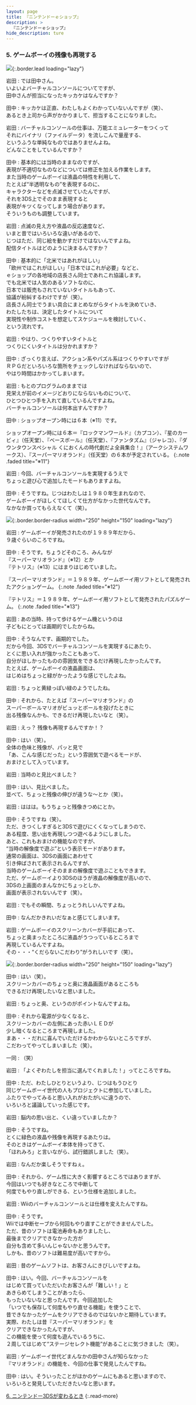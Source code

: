 ```yaml
---
layout: page
title: 『ニンテンドーｅショップ』
description: >
  『ニンテンドーｅショップ』
hide_description: ture
---
```


### 5. ゲームボーイの残像も再現する

![](/interviews/jp/3ds/eshop/vol1/img/mainvisual5.jpg){:.border.lead loading="lazy"}

岩田
: では田中さん。<br>いよいよバーチャルコンソールについてですが、<br>田中さんが担当になったキッカケはなんですか？

田中
: キッカケは正直、わたしもよくわかっていないんですが（笑）、<br>あるとき上司から声がかかりまして、担当することになりました。

岩田
: バーチャルコンソールの仕事は、万能エミュレーターをつくって<br>それにバイナリ（ファイルデータ）を流しこんで量産する、<br>というふうな単純なものではありませんよね。<br>どんなことをしているんですか？

田中
: 基本的には当時のままなのですが、<br>表現が不適切なものなどについては修正を加える作業をします。<br>また当時のゲームボーイは液晶の特性を利用して、<br>たとえば“半透明なもの”を表現するのに、<br>キャラクターなどを点滅させていたんですが、<br>それを3DS上でそのまま表現すると<br>表現がキツくなってしまう場合があります。<br>そういうものも調整しています。

岩田
: 点滅の見え方や液晶の反応速度など、<br>いまと昔ではいろいろな違いがあるので、<br>じつはただ、同じ絵を動かすだけではないんですよね。<br>配信タイトルはどのように決まるんですか？

田中
: 基本的に「北米ではあれがほしい」<br>「欧州ではこれがほしい」「日本ではこれが必要」などと、<br>ｅショップの各地域の店長さん同士であれこれ協議します。<br>でも北米では人気のあるソフトなのに、<br>日本では販売もされていないタイトルもあって、<br>協議が紛糾するわけですが（笑）。<br>店長さん同士でうまい具合にまとめながらタイトルを決めていき、<br>わたしたちは、決定したタイトルについて<br>実現性や制作コストを想定してスケジュールを検討していく、<br>という流れです。

岩田
: やはり、つくりやすいタイトルと<br>つくりにくいタイトルは分かれますか？

田中
: ざっくり言えば、アクション系やパズル系はつくりやすいですが<br>ＲＰＧだといろいろな箇所をチェックしなければならないので、<br>やはり時間はかかってしまいます。

岩田
: もとのプログラムのままでは<br>見栄えが前のイメージどおりにならないものについて、<br>ひとつひとつ手を入れて直しているんですよね。<br>バーチャルコンソールは何本出すんですか？ 

田中
: ショップオープン時には６本（※11）です。

ショップオープン時には６本＝『ロックマンワールド』（カプコン）、『星のカービィ』（任天堂）、『ベースボール』（任天堂）、『ファンタズム』（ジャレコ）、『ダウンタウンスペシャル くにおくんの時代劇だよ全員集合！』（アークシステムワークス）、『スーパーマリオランド』（任天堂）の６本が予定されている。
{:.note .faded title="※11"}

岩田
: 今回、バーチャルコンソールを実現するうえで<br>ちょっと遊び心で追加したモードもありますよね。

田中
: そうですね。じつはわたしは１９８０年生まれなので、<br>ゲームボーイがほしくてほしくて仕方がなかった世代なんです。<br>なかなか買ってもらえなくて（笑）。

![](/interviews/jp/3ds/eshop/vol1/img/photo12.jpg){:.border.border-radius width="250" height="150"  loading="lazy"}

岩田
: ゲームボーイが発売されたのが１９８９年だから、<br>９歳ぐらいのころですね。

田中
: そうです。ちょうどそのころ、みんなが<br>『スーパーマリオランド』（※12）とか<br>『テトリス』（※13）にはまりはじめていました。

『スーパーマリオランド』＝１９８９年、ゲームボーイ用ソフトとして発売されたアクションゲーム。
{:.note .faded title="※12"}

『テトリス』＝１９８９年、ゲームボーイ用ソフトとして発売されたパズルゲーム。
{:.note .faded title="※13"}

岩田
: あの当時、持って歩けるゲーム機というのは<br>子どもにとっては画期的でしたからね。

田中
: そうなんです、画期的でした。<br>だから今回、3DSでバーチャルコンソールを実現するにあたり、<br>とくに思い入れが強かったこともあって、<br>自分がほしかったものの雰囲気をできるだけ再現したかったんです。<br>たとえば、ゲームボーイの液晶画面は、<br>はじめはちょっと緑がかったような感じでしたよね。

岩田
: ちょっと黄緑っぽい緑のようでしたね。

田中
: それから、たとえば『スーパーマリオランド』の<br>スーパーボールマリオがビュッとボールを投げたときに<br>出る残像なんかも、できるだけ再現したいなと（笑）。

岩田
: えっ？ 残像も再現するんですか！？

田中
: はい（笑）。<br>全体の色味と残像が、パッと見で<br>「あ、こんな感じだった」という雰囲気で遊べるモードが、<br>おまけとして入っています。

岩田
: 当時のと見比べました？

田中
: はい、見比べました。<br>並べて、ちょっと残像の伸びが違うな～とか（笑）。

岩田
: ははは。もうちょっと残像きつめにとか。

田中
: そうですね（笑）。<br>ただ、きつくしすぎると3DSで遊びにくくなってしまうので、<br>ある程度、思い出を再現しつつ遊べるようにしました。<br>あと、これもおまけの機能なのですが、<br>“当時の解像度で遊ぶ”という表示モードがあります。<br>通常の画面は、3DSの画面にあわせて<br>引き伸ばされて表示されるんですが、<br>当時のゲームボーイそのままの解像度で遊ぶこともできます。<br>ただ、ゲームボーイより3DSのほうが液晶の解像度が高いので、<br>3DSの上画面のまんなかにちょっとしか、<br>画面が表示されないんです（笑）。

岩田
: でもその瞬間、ちょっとうれしいんですよね。

田中
: なんだかきれいだなぁと感じてしまいます。

岩田
: ゲームボーイのスクリーンカバーが手前にあって、<br>ちょっと奥まったところに液晶がうつっているところまで<br>再現しているんですよね。<br>その・・・“くだらないこだわり”がうれしいです（笑）。

![](/interviews/jp/3ds/eshop/vol1/img/photo13.jpg){:.border.border-radius width="250" height="150"  loading="lazy"}

田中
: はい（笑）。<br>スクリーンカバーのちょっと奥に液晶画面があるところも<br>できるだけ再現したいなと思いました。

岩田
: ちょっと奥、というのがポイントなんですよね。

田中
: それから電源が少なくなると、<br>スクリーンカバーの左側にあった赤いＬＥＤが<br>少し暗くなるところまで再現しました。<br>まあ・・・だれに喜んでいただけるかわからないところですが、<br>こだわってやってしまいました（笑）。

一同
: （笑）

岩田
: 「よくぞわたしを担当に選んでくれました！」ってところですね。

田中
: ただ、わたしひとりというより、じつはもうひとり<br>同じゲームボーイ世代の人もプロジェクトに参加していました。<br>ふたりでやってみると思い入れがおたがいに違うので、<br>いろいろと議論していった感じです。

岩田
: 脳内の思い出と、くい違っていましたか？

田中
: そうですね。<br>とくに緑色の液晶や残像を再現するあたりは。<br>そのときはゲームボーイ本体を持ってきて、<br>「ほれみろ」と言いながら、試行錯誤しました（笑）。

岩田
: なんだか楽しそうですねぇ。

田中
: それから、ゲーム性に大きく影響するところではありますが、<br>今回はいつでも好きなところで中断して<br>何度でもやり直しができる、という仕様を追加しました。

岩田
: Wiiのバーチャルコンソールとは仕様を変えたんですね。

田中
: そうです。<br>Wiiでは中断セーブから何回もやり直すことができませんでした。<br>ただ、昔のソフトは電池寿命もありましたし、<br>最後までクリアできなかった方が<br>自分も含めて多いんじゃないかと思うんです。<br>しかも、昔のソフトは難易度が高いですから。

岩田
: 昔のゲームソフトは、お客さんにきびしいですよね。

田中
: はい。今回、バーチャルコンソールを<br>はじめて買っていただいたお客さんが「難しい！」と<br>あきらめてしまうことがあったら、<br>もったいないなと思ったんです。今回追加した<br>「いつでも保存して何度もやり直せる機能」を使うことで、<br>昔できなかったゲームをクリアできるのではないかと期待しています。<br>実際、わたしは昔『スーパーマリオランド』を<br>クリアできなかったんですが、<br>この機能を使って何度も遊んでいるうちに、<br>２周してはじめて“ステージセレクト機能”があることに気づきました（笑）。

岩田
: ゲームボーイ世代どまんなかの田中さんが知らなかった<br>『マリオランド』の機能を、今回の仕事で発見したんですね。

田中
: はい。そういったことがほかのゲームにもあると思いますので、<br>いろいろと発見していただきたいなと思います。


[6. ニンテンドー3DSが変わるとき](6.md)
{:.read-more}
